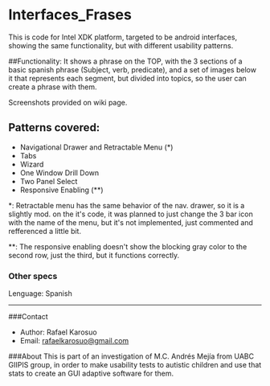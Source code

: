 # Interfaces_Frases
This is code for Intel XDK platform, targeted to be android interfaces, showing the same functionality, but with different usability patterns.

##Functionality:
It shows a phrase on the TOP, with the 3 sections of a basic spanish phrase (Subject, verb, predicate), and a set of images below it that represents each segment, but divided into topics, so the user can create a phrase with them.

Screenshots provided on wiki page.

## Patterns covered:
* Navigational Drawer and Retractable Menu (*)
* Tabs
* Wizard
* One Window Drill Down
* Two Panel Select
* Responsive Enabling (**)


 *: Retractable menu has the same behavior of the nav. drawer, so it is a slightly mod. on the it's code, it was planned to just change the 3 bar icon with the name of the menu, but it's not implemented, just commented and refferenced a little bit.
 
 **: The responsive enabling doesn't show the blocking gray color to the second row, just the third, but it functions correctly.

### Other specs

Lenguage: Spanish

---

###Contact
* Author: Rafael Karosuo
* Email: rafaelkarosuo@gmail.com

###About
This is part of an investigation of M.C. Andrés Mejía from UABC GIIPIS group, in order to make usability tests to autistic children and use that stats to create an GUI adaptive software for them.
